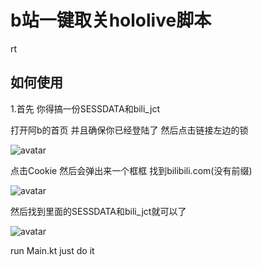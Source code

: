 # b站一键取关hololive脚本
rt

## 如何使用
1.首先 你得搞一份SESSDATA和bili_jct

打开阿b的首页 并且确保你已经登陆了 然后点击链接左边的锁 

![avatar](https://github.com/KyuubiRan/unsubscribeholo/blob/master/src/main/resources/1.png)

点击Cookie 然后会弹出来一个框框 找到bilibili.com(没有前缀)

![avatar](https://github.com/KyuubiRan/unsubscribeholo/blob/master/src/main/resources/2.png)

然后找到里面的SESSDATA和bili_jct就可以了

![avatar](https://github.com/KyuubiRan/unsubscribeholo/blob/master/src/main/resources/3.png)

run Main.kt just do it
